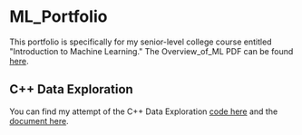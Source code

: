 # ML_Portfolio
This portfolio is specifically for my senior-level college course entitled "Introduction to Machine Learning."
The Overview_of_ML PDF can be found [here](Overview_of_ML.pdf).

## C++ Data Exploration
You can find my attempt of the C++ Data Exploration [code here](data_exploration.cpp) and the [document here](Assignment_#1.pdf).
